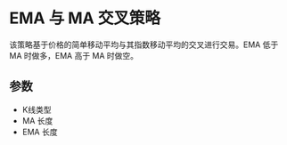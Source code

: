 # EMA 与 MA 交叉策略

该策略基于价格的简单移动平均与其指数移动平均的交叉进行交易。EMA 低于 MA 时做多，EMA 高于 MA 时做空。

## 参数
- K线类型
- MA 长度
- EMA 长度
